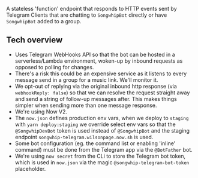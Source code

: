 A stateless 'function' endpoint that responds to HTTP events sent by Telegram Clients that are chatting to `SongwhipBot` directly or have `SongwhipBot` added to a group.

## Tech overview

- Uses Telegram WebHooks API so that the bot can be hosted in a serverless/Lambda environment, woken-up by inbound requests as opposed to polling for changes.
- There's a risk this could be an expensive service as it listens to every message send in a group for a music link. We'll monitor it.
- We opt-out of replying via the original inbound http response (via `webhookReply: false`) so that we can resolve the request straight away and send a string of follow-up messages after. This makes things simpler when sending more than one message response.
- We're using Now V2.
- The `now.json` defines production env vars, when we deploy to `staging` with `yarn deploy:staging` we override select env vars so that the `@SongwhipDevBot` token is used instead of `@SongwhipBot` and the staging endpoint `songwhip-telegram.wilsonpage.now.sh` is used.
- Some bot configuration (eg. the command list or enabling 'inline' command) must be done from the Telegram app via the `@BotFather` bot.
- We're using `now secret` from the CLi to store the Telegram bot token, which is used in `now.json` via the magic `@songwhip-telegram-bot-token` placeholder.
